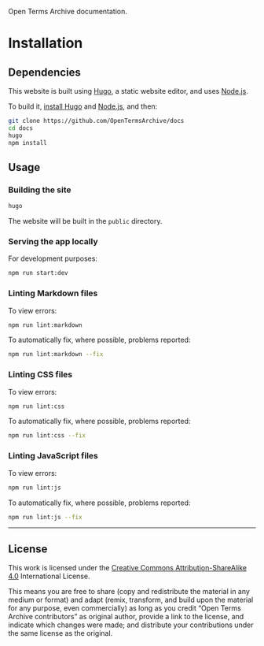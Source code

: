 Open Terms Archive documentation.

# Installation

## Dependencies

This website is built using [Hugo](https://gohugo.io), a static website editor, and uses [Node.js](https://nodejs.org).

To build it, [install Hugo](https://gohugo.io/getting-started/installing/) and [Node.js](https://nodejs.org), and then:

```sh
git clone https://github.com/OpenTermsArchive/docs
cd docs
hugo
npm install
```

## Usage

### Building the site

```sh
hugo
```

The website will be built in the `public` directory.

### Serving the app locally

For development purposes:

```sh
npm run start:dev
```

### Linting Markdown files

To view errors:

```sh
npm run lint:markdown
```

To automatically fix, where possible, problems reported:

```sh
npm run lint:markdown --fix
```

### Linting CSS files

To view errors:

```sh
npm run lint:css
```

To automatically fix, where possible, problems reported:

```sh
npm run lint:css --fix
```

### Linting JavaScript files

To view errors:

```sh
npm run lint:js
```

To automatically fix, where possible, problems reported:

```sh
npm run lint:js --fix
```

---

## License

This work is licensed under the [Creative Commons Attribution-ShareAlike 4.0](https://creativecommons.org/licenses/by-sa/4.0/) International License.

This means you are free to share (copy and redistribute the material in any medium or format) and adapt (remix, transform, and build upon the material
for any purpose, even commercially) as long as you credit “Open Terms Archive contributors” as original author, provide a link to the license, and indicate which changes were made; and distribute your contributions under the same license as the original.
